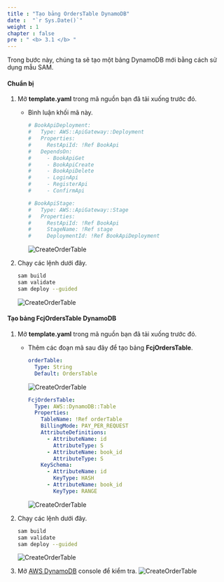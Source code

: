 ```yaml
---
title : "Tạo bảng OrdersTable DynamoDB"
date :  "`r Sys.Date()`" 
weight : 1
chapter : false
pre : " <b> 3.1 </b> "
---
```

Trong bước này, chúng ta sẽ tạo một bảng DynamoDB mới bằng cách sử dụng mẫu SAM.

#### Chuẩn bị

1. Mở **template.yaml** trong mã nguồn bạn đã tải xuống trước đó.
    - Bình luận khối mã này.

      ```yaml
      # BookApiDeployment:
      #   Type: AWS::ApiGateway::Deployment
      #   Properties:
      #     RestApiId: !Ref BookApi
      #   DependsOn:
      #     - BookApiGet
      #     - BookApiCreate
      #     - BookApiDelete
      #     - LoginApi
      #     - RegisterApi
      #     - ConfirmApi

      # BookApiStage:
      #   Type: AWS::ApiGateway::Stage
      #   Properties:
      #     RestApiId: !Ref BookApi
      #     StageName: !Ref stage
      #     DeploymentId: !Ref BookApiDeployment
      ```

      ![CreateOrderTable](https://chaunguyen3rd.github.io/000083-Book-store-Decouple-order-process-with-SQS-and-SNS/images/temp/1/33.png?width=90pc)

2. Chạy các lệnh dưới đây.

    ```bash
    sam build
    sam validate
    sam deploy --guided
    ```

    ![CreateOrderTable](https://chaunguyen3rd.github.io/000083-Book-store-Decouple-order-process-with-SQS-and-SNS/images/temp/1/35.png?width=90pc)

#### Tạo bảng FcjOrdersTable DynamoDB

1. Mở **template.yaml** trong mã nguồn bạn đã tải xuống trước đó.
    - Thêm các đoạn mã sau đây để tạo bảng **FcjOrdersTable**.

      ```yaml
      orderTable:
        Type: String
        Default: OrdersTable
      ```

      ![CreateOrderTable](https://chaunguyen3rd.github.io/000083-Book-store-Decouple-order-process-with-SQS-and-SNS/images/temp/1/27.png?width=90pc)

      ```yaml
      FcjOrdersTable:
        Type: AWS::DynamoDB::Table
        Properties:
          TableName: !Ref orderTable
          BillingMode: PAY_PER_REQUEST
          AttributeDefinitions:
            - AttributeName: id
              AttributeType: S
            - AttributeName: book_id
              AttributeType: S
          KeySchema:
            - AttributeName: id
              KeyType: HASH
            - AttributeName: book_id
              KeyType: RANGE
      ```

      ![CreateOrderTable](https://chaunguyen3rd.github.io/000083-Book-store-Decouple-order-process-with-SQS-and-SNS/images/temp/1/28.png?width=90pc)

2. Chạy các lệnh dưới đây.

    ```bash
    sam build
    sam validate
    sam deploy --guided
    ```

    ![CreateOrderTable](https://chaunguyen3rd.github.io/000083-Book-store-Decouple-order-process-with-SQS-and-SNS/images/temp/1/29.png?width=90pc)

3. Mở [AWS DynamoDB](https://us-east-1.console.aws.amazon.com/dynamodbv2/home?region=us-east-1#tables) console để kiểm tra.
    ![CreateOrderTable](https://chaunguyen3rd.github.io/000083-Book-store-Decouple-order-process-with-SQS-and-SNS/images/temp/1/30.png?width=90pc)
